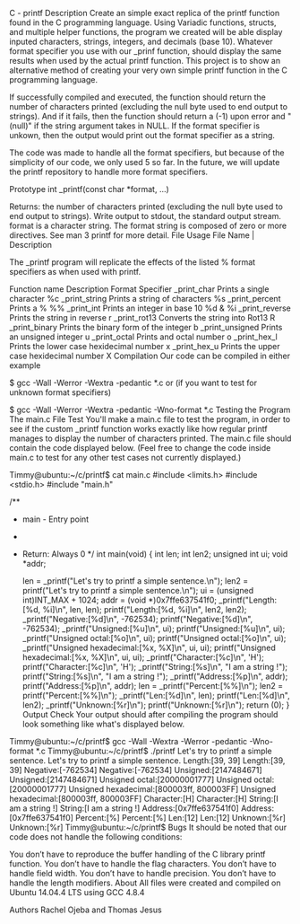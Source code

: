 C - printf
Description
Create an simple exact replica of the printf function found in the C programming language. Using Variadic functions, structs, and multiple helper functions, the program we created will be able display inputed characters, strings, integers, and decimals (base 10). Whatever format specifier you use with our _prinf function, should display the same results when used by the actual printf function. This project is to show an alternative method of creating your very own simple printf function in the C programming language.

If successfully compiled and executed, the function should return the number of characters printed (excluding the null byte used to end output to strings). And if it fails, then the function should return a (-1) upon error and "(null)" if the string argument takes in NULL. If the format specifier is unkown, then the output would print out the format specifier as a string.

The code was made to handle all the format specifiers, but because of the simplicity of our code, we only used 5 so far. In the future, we will update the printf repository to handle more format specifiers.

Prototype
int _printf(const char *format, ...)

Returns: the number of characters printed (excluding the null byte used to end output to strings).
Write output to stdout, the standard output stream.
format is a character string. The format string is composed of zero or more directives. See man 3 printf for more detail.
File Usage
File Name | Description

The _printf program will replicate the effects of the listed % format specifiers as when used with printf.

Function name	Description	Format Specifier
_print_char	Prints a single character	%c
_print_string	Prints a string of characters	%s
_print_percent	Prints a %	%%
_print_int	Prints an integer in base 10	%d & %i
_print_reverse	Prints the string in reverse	r
_print_rot13	Converts the string into Rot13	R
_print_binary	Prints the binary form of the integer	b
_print_unsigned	Prints an unsigned integer	u
_print_octal	Prints and octal number	o
_print_hex_l	Prints the lower case hexidecimal number	x
_print_hex_u	Prints the upper case hexidecimal number	X
Compilation
Our code can be compiled in either example

$ gcc -Wall -Werror -Wextra -pedantic *.c
or (if you want to test for unknown format specifiers)

$ gcc -Wall -Werror -Wextra -pedantic -Wno-format *.c
Testing the Program
The main.c File Test
You'll make a main.c file to test the program, in order to see if the custom _printf function works exactly like how regular printf manages to display the number of characters printed. The main.c file should contain the code displayed below. (Feel free to change the code inside main.c to test for any other test cases not currently displayed.)

Timmy@ubuntu:~/c/printf$ cat main.c
#include <limits.h>
#include <stdio.h>
#include "main.h"

/**
 * main - Entry point
 *
 * Return: Always 0
 */
int main(void)
{
    int len;
    int len2;
    unsigned int ui;
    void *addr;

    len = _printf("Let's try to printf a simple sentence.\n");
    len2 = printf("Let's try to printf a simple sentence.\n");
    ui = (unsigned int)INT_MAX + 1024;
    addr = (void *)0x7ffe637541f0;
    _printf("Length:[%d, %i]\n", len, len);
    printf("Length:[%d, %i]\n", len2, len2);
    _printf("Negative:[%d]\n", -762534);
    printf("Negative:[%d]\n", -762534);
    _printf("Unsigned:[%u]\n", ui);
    printf("Unsigned:[%u]\n", ui);
    _printf("Unsigned octal:[%o]\n", ui);
    printf("Unsigned octal:[%o]\n", ui);
    _printf("Unsigned hexadecimal:[%x, %X]\n", ui, ui);
    printf("Unsigned hexadecimal:[%x, %X]\n", ui, ui);
    _printf("Character:[%c]\n", 'H');
    printf("Character:[%c]\n", 'H');
    _printf("String:[%s]\n", "I am a string !");
    printf("String:[%s]\n", "I am a string !");
    _printf("Address:[%p]\n", addr);
    printf("Address:[%p]\n", addr);
    len = _printf("Percent:[%%]\n");
    len2 = printf("Percent:[%%]\n");
    _printf("Len:[%d]\n", len);
    printf("Len:[%d]\n", len2);
    _printf("Unknown:[%r]\n");
    printf("Unknown:[%r]\n");
    return (0);
}
Output Check
Your output should after compiling the program should look something like what's displayed below.

Timmy@ubuntu:~/c/printf$ gcc -Wall -Wextra -Werror -pedantic -Wno-format *.c
Timmy@ubuntu:~/c/printf$ ./printf
Let's try to printf a simple sentence.
Let's try to printf a simple sentence.
Length:[39, 39]
Length:[39, 39]
Negative:[-762534]
Negative:[-762534]
Unsigned:[2147484671]
Unsigned:[2147484671]
Unsigned octal:[20000001777]
Unsigned octal:[20000001777]
Unsigned hexadecimal:[800003ff, 800003FF]
Unsigned hexadecimal:[800003ff, 800003FF]
Character:[H]
Character:[H]
String:[I am a string !]
String:[I am a string !]
Address:[0x7ffe637541f0]
Address:[0x7ffe637541f0]
Percent:[%]
Percent:[%]
Len:[12]
Len:[12]
Unknown:[%r]
Unknown:[%r]
Timmy@ubuntu:~/c/printf$
Bugs
It should be noted that our code does not handle the following conditions:

You don’t have to reproduce the buffer handling of the C library printf function.
You don’t have to handle the flag characters.
You don’t have to handle field width.
You don’t have to handle precision.
You don’t have to handle the length modifiers.
About
All files were created and compiled on Ubuntu 14.04.4 LTS using GCC 4.8.4

Authors
Rachel Ojeba and Thomas Jesus
